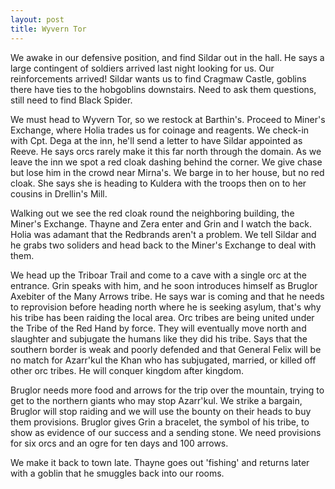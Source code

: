 ```yaml
---
layout: post
title: Wyvern Tor
---
```

We awake in our defensive position, and find Sildar out in the hall. He says a large contingent of soldiers arrived last night looking for us. Our reinforcements arrived! Sildar wants us to find Cragmaw Castle, goblins there have ties to the hobgoblins downstairs. Need to ask them questions, still need to find Black Spider.

We must head to Wyvern Tor, so we restock at Barthin's. Proceed to Miner's Exchange, where Holia trades us for coinage and reagents. We check-in with Cpt. Dega at the inn, he'll send a letter to have Sildar appointed as Reeve. He says orcs rarely make it this far north through the domain. As we leave the inn we spot a red cloak dashing behind the corner. We give chase but lose him in the crowd near Mirna's. We barge in to her house, but no red cloak. She says she is heading to Kuldera with the troops then on to her cousins in Drellin's Mill. 

Walking out we see the red cloak round the neighboring building, the Miner's Exchange. Thayne and Zera enter and Grin and I watch the back. Holia was adamant that the Redbrands aren't a problem. We tell Sildar and he grabs two soliders and head back to the Miner's Exchange to deal with them.

We head up the Triboar Trail and come to a cave with a single orc at the entrance. Grin speaks with him, and he soon introduces himself as Bruglor Axebiter of the Many Arrows tribe. He says war is coming and that he needs to reprovision before heading north where he is seeking asylum, that's why his tribe has been raiding the local area. Orc tribes are being united under the Tribe of the Red Hand by force. They will eventually move north and slaughter and subjugate the humans like they did his tribe. Says that the southern border is weak and poorly defended and that General Felix will be no match for Azarr'kul the Khan who has subjugated, married, or killed off other orc tribes. He will conquer kingdom after kingdom.

Bruglor needs more food and arrows for the trip over the mountain, trying to get to the northern giants who may stop Azarr'kul. We strike a bargain, Bruglor will stop raiding and we will use the bounty on their heads to buy them provisions. Bruglor gives Grin a bracelet, the symbol of his tribe, to show as evidence of our success and a sending stone. We need provisions for six orcs and an ogre for ten days and 100 arrows.

We make it back to town late. Thayne goes out 'fishing' and returns later with a goblin that he smuggles back into our rooms.

